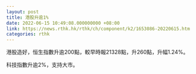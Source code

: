```yaml
---
layout: post
title: 港股升逾1%
date: 2022-06-15 10:49:08.000000000 +08:00
link: https://news.rthk.hk/rthk/ch/component/k2/1653086-20220615.htm
categories: rthk
---
```


港股造好，恒生指數升逾200點，較早時報21328點，升260點，升幅1.24%。

科技指數升逾2%，支持大市。

